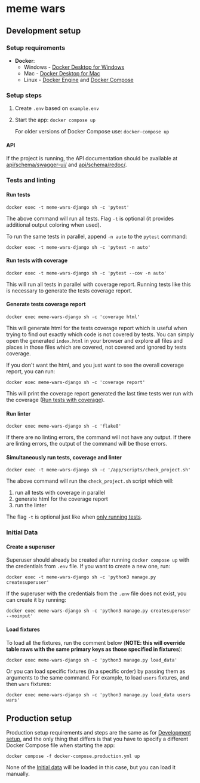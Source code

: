# meme wars


## Development setup

### Setup requirements

- **Docker**:
    - Windows - [Docker Desktop for Windows](https://docs.docker.com/docker-for-windows/install/)
    - Mac - [Docker Desktop for Mac](https://docs.docker.com/docker-for-mac/install/)
    - Linux - [Docker Engine](https://docs.docker.com/engine/install/#server)
      and [Docker Compose](https://docs.docker.com/compose/install/)

### Setup steps

1. Create `.env` based on `example.env`
2. Start the app: `docker compose up`

   For older versions of Docker Compose use: `docker-compose up`


#### API

If the project is running, the API documentation should be available at
[api/schema/swagger-ui/](http://localhost:8000/api/schema/swagger-ui/)
and [api/schema/redoc/](http://localhost:8000/api/schema/redoc/).


### Tests and linting


#### Run tests

    docker exec -t meme-wars-django sh -c 'pytest'

The above command will run all tests. 
Flag `-t` is optional (it provides additional output coloring when used). 

To run the same tests in parallel, append `-n auto` to the `pytest` command:

    docker exec -t meme-wars-django sh -c 'pytest -n auto'

#### Run tests with coverage 
    
    docker exec -t meme-wars-django sh -c 'pytest --cov -n auto'    

This will run all tests in parallel with coverage report. 
Running tests like this is necessary to generate the tests coverage report.

#### Generate tests coverage report

    docker exec meme-wars-django sh -c 'coverage html'

This will generate html for the tests coverage report which is useful when trying 
to find out exactly which code is not covered by tests.
You can simply open the generated `index.html` in your browser and explore all files
and places in those files which are covered, not covered and ignored by tests coverage.

If you don't want the html, and you just want to see the overall coverage report, you
can run:

    docker exec meme-wars-django sh -c 'coverage report'

This will print the coverage report generated the last time tests wer run with the 
coverage ([Run tests with coverage](#run-tests-with-coverage)).

#### Run linter

    docker exec meme-wars-django sh -c 'flake8'

If there are no linting errors, the command will not have any output.
If there are linting errors, the output of the command will be those errors.

#### Simultaneously run tests, coverage and linter

    docker exec -t meme-wars-django sh -c '/app/scripts/check_project.sh'

The above command will run the `check_project.sh` script which will:
1. run all tests with coverage in parallel 
2. generate html for the coverage report 
3. run the linter

The flag `-t` is optional just like when [only running tests](#run-tests).


### Initial Data

#### Create a superuser

Superuser should already be created after running `docker compose up`
with the credentials from `.env` file. If you want to create a new one, run:

    docker exec -t meme-wars-django sh -c 'python3 manage.py createsuperuser'

If the superuser with the credentials from the `.env` file does not exist, you 
can create it by running: 

    docker exec meme-wars-django sh -c 'python3 manage.py createsuperuser --noinput'

#### Load fixtures

To load all the fixtures, run the comment below (**NOTE: this will override table
raws with the same primary keys as those specified in fixtures**):

    docker exec meme-wars-django sh -c 'python3 manage.py load_data'

Or you can load specific fixtures (in a specific order) by passing them as arguments to the same
command. For example, to load `users` fixtures, and then `wars` fixtures:

    docker exec meme-wars-django sh -c 'python3 manage.py load_data users wars'


## Production setup

Production setup requirements and steps are the same as for [Development setup](#development-setup), 
and the only thing that differs is that you have to specify a different Docker Compose file when 
starting the app:

    docker compose -f docker-compose.production.yml up

None of the [Initial data](#initial-data) will be loaded in this case, but you can load it manually.


